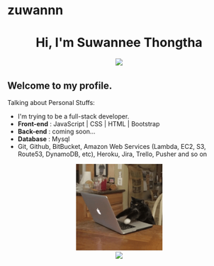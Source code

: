 # zuwannn

<h1 align="center">Hi, I'm Suwannee Thongtha</h1>

<p align="center">
    <img src="https://github-profile-trophy.vercel.app/?username=zuwannn&row=1&column=6&theme=gruvbox&margin-w=15&margin-h=15"/>
</p>

## Welcome to my profile. 

Talking about Personal Stuffs:

- I'm trying to be a full-stack developer.
- <b>Front-end</b> : JavaScript | CSS | HTML  | Bootstrap
- <b>Back-end</b> : coming soon...
- <b>Database</b> : Mysql 
- Git, Github, BitBucket, Amazon Web Services (Lambda, EC2, S3, Route53, DynamoDB, etc), Heroku, Jira, Trello, Pusher and so on

<p align="center">
  <img src="https://raw.githubusercontent.com/zuwannn/zuwannn/main/meow-coding.gif" alt="meow-coding" height="195px" />
  <br>
  <img src = "https://github-readme-stats.vercel.app/api/top-langs/?username=zuwannn&layout=compact&theme=tokyonight&include_all_commits=true" height="195px">
  
</p>